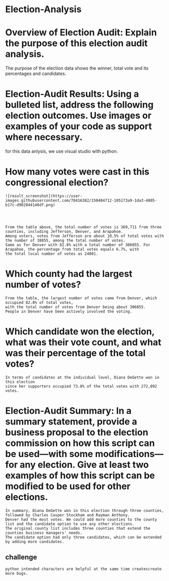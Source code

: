 # Election-Analysis
# Overview of Election Audit: Explain the purpose of this election audit analysis.
The purpose of the election data shows the winner, total vote and its percentages and candidates.
# Election-Audit Results: Using a bulleted list, address the following election outcomes. Use images or examples of your code as support where necessary.
for this data anlysis, we use visual studio with python. 
# How many votes were cast in this congressional election?
   
    
  
    ![result_screenshot](https://user-images.githubusercontent.com/70416382/150484712-105173a9-1da3-4805-b17c-d902844146df.png)

    
     
      
    From the table above, the total number of votes is 369,711 from three counties, including Jefferson, Denver, and Arapahoe. 
    Among voters, votes from Jefferson are about 10.5% of total votes with the number of 38855, among the total number of votes.
    Same as for Denver with 82.8% with a total number of 306055. For Arapahoe, the percentage from total votes equals 6.7%, with 
    the total local number of votes as 24801. 

# Which county had the largest number of votes?
    From the table, the largest number of votes came from Denver, which occupied 82.8% of total votes, 
    with the total number of votes from Denver being about 306055. 
    People in Denver have been actively involved the voting.
# Which candidate won the election, what was their vote count, and what was their percentage of the total votes?
    In terms of candidates at the individual level, Diana DeGette won in this election 
    since her supporters occupied 73.8% of the total votes with 272,892 votes. 
# Election-Audit Summary: In a summary statement, provide a business proposal to the election commission on how this script can be used—with some modifications—for any election. Give at least two examples of how this script can be modified to be used for other elections.
    In summary, Diana DeGette won in this election through three counties, followed by Charles Casper Stockham and Rayman Anthony. 
    Denver had the most votes. We could add more counties to the county list and the candidate option to use any other elections. 
    The original county list includes three counties that extend the counties business managers' needs. 
    The candidate option had only three candidates, which can be extended by adding more candidates.
## challenge 
    python intended characters are helpful at the same time createscreate more bugs.
